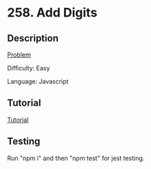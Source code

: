 # 258. Add Digits

## Description

[Problem](https://leetcode.com/problems/add-digits/)

Difficulty: Easy

Language: Javascript

## Tutorial

[Tutorial](https://youtu.be/UXY-xepvt28)

## Testing

Run "npm i" and then "npm test" for jest testing.
